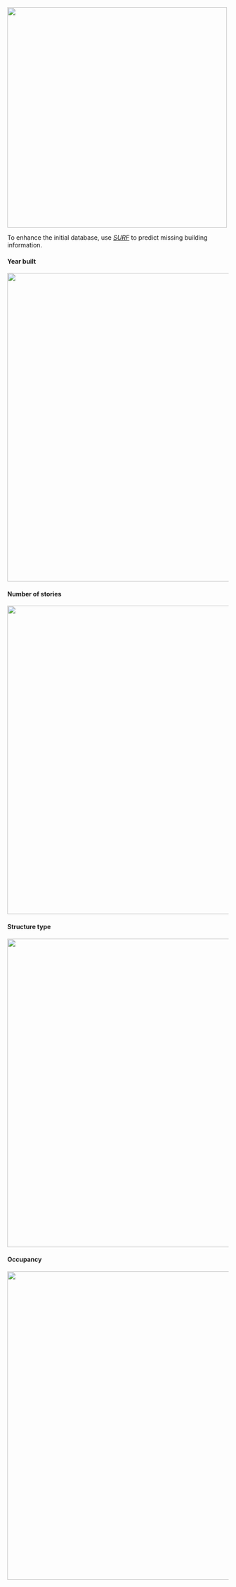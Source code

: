 
<img src="https://raw.githubusercontent.com/NHERI-SimCenter/BRAILS/master/docs/images/enhance.gif" width="500">

To enhance the initial database, use [*SURF*](https://github.com/charlesxwang/SURF) to predict missing building information.


#### Year built

<img src="https://raw.githubusercontent.com/NHERI-SimCenter/BRAILS/master/docs/images/yearBuilt-prediction-error.png" width="700">


#### Number of stories 

<img src="https://raw.githubusercontent.com/NHERI-SimCenter/BRAILS/master/docs/images/stories_Predictions_classification_error.png" width="700">

#### Structure type

<img src="https://raw.githubusercontent.com/NHERI-SimCenter/BRAILS/master/docs/images/structureType_Predictions_classification_error.png" width="700">

#### Occupancy

<img src="https://raw.githubusercontent.com/NHERI-SimCenter/BRAILS/master/docs/images/occupancy_Predictions_classification_error.png" width="700">
